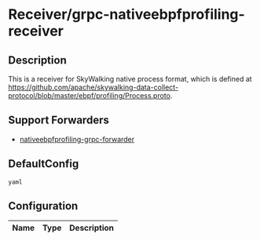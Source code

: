 # Receiver/grpc-nativeebpfprofiling-receiver
## Description
This is a receiver for SkyWalking native process format, which is defined at https://github.com/apache/skywalking-data-collect-protocol/blob/master/ebpf/profiling/Process.proto.
## Support Forwarders
 - [nativeebpfprofiling-grpc-forwarder](forwarder_nativeebpfprofiling-grpc-forwarder.md)
## DefaultConfig
```yaml```
## Configuration
|Name|Type|Description|
|----|----|-----------|

